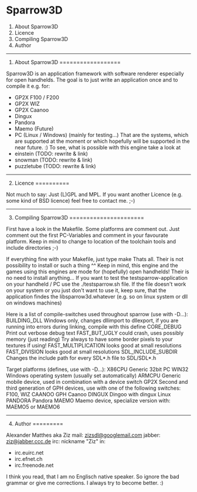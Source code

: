 Sparrow3D
=========

1. About Sparrow3D
2. Licence
3. Compiling Sparrow3D
4. Author

-------------------------------------------------------------------------------

1. About Sparrow3D
==================

Sparrow3D is an application framework with software renderer especially for
open handhelds. The goal is to just write an application once and to compile
it e.g. for:
- GP2X F100 / F200
- GP2X WIZ
- GP2X Caanoo
- Dingux
- Pandora
- Maemo (Future)
- PC (Linux / Windows) (mainly for testing...)
That are the systems, which are supported at the moment or which hopefully will
be supported in the near future. :)
To see, what is possible with this engine take a look at
- einstein (TODO: rewrite & link)
- snowman (TODO: rewrite & link)
- puzzletube (TODO: rewrite & link)

-------------------------------------------------------------------------------


2. Licence
==========

Not much to say: Just (L)GPL and MPL. If you want another Licence (e.g. some
kind of BSD licence) feel free to contact me. ;-)

-------------------------------------------------------------------------------

3. Compiling Sparrow3D
======================

First have a look in the Makefile. Some platforms are comment out. Just comment
out the first PC-Variables and comment in your favourate platform. Keep in mind
to change to location of the toolchain tools and include directories ;-)

If everything fine with your Makefile, just type
make
Thats all. Their is not possibility to install or such a thing ^^
Keep in mind, this engine and the games using this engines are mode for
(hopefully) open handhelds! Their is no need to install anything...
If you want to test the testsparrow-application on your handheld / PC use the
./testsparrow.sh file. If the file doesn't work on your system or you just
don't want to use it, keep sure, that the application findes the
libsparrow3d.whatever (e.g. so on linux system or dll on windows machines)

Here is a list of compile-switches used throughout sparrow (use with -D...):
BUILDING_DLL
	Windows only, changes dllimport to dllexport, if you are running
	into errors during linking, compile with this define
CORE_DEBUG
	Print out verbose debug text
FAST_BUT_UGLY 
	could crash, uses possibly memory (just reading) Try always to have some 
	border pixels to your textures if using!
FAST_MULTIPLICATION
	looks good at small resolutions
FAST_DIVISION
	looks good at small resolutions
SDL_INCLUDE_SUBDIR
	Changes the include path for every SDL*.h file to SDL/SDL*.h
   
Target platforms (defines, use with -D...):
X86CPU		Generic 32bit PC
WIN32		Windows operating system (usually set automatically)
ARMCPU		Generic mobile device, used in combination with a device switch
GP2X		Second and third generation of GPH devices, use with one of the
			following switches: F100, WIZ
CAANOO		GPH Caanoo
DINGUX		Dingoo with dingux Linux
PANDORA		Pandora
MAEMO		Maemo device, specialize version with: MAEMO5 or MAEMO6 

-------------------------------------------------------------------------------


4. Author
=========

Alexander Matthes aka Ziz
mail: zizsdl@googlemail.com
jabber: ziz@jabber.ccc.de
irc: nickname "Ziz" in:
- irc.euirc.net
- irc.efnet.ch
- irc.freenode.net

I think you read, that I am no Englisch native speaker. So ignore the bad
grammar or give me corrections. I always try to become better. :)
